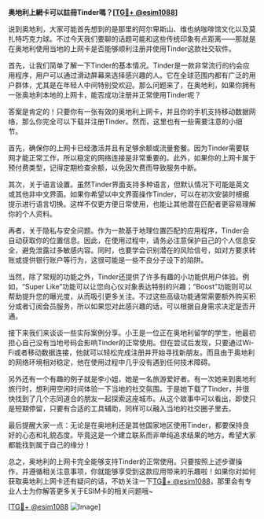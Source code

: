 **奥地利上網卡可以註冊Tinder嗎？[[TG💪+ @esim1088](https://t.me/s/esim1088)]**

说到奥地利，大家可能首先想到的是那里的阿尔卑斯山、维也纳咖啡馆文化以及莫扎特巧克力球。不过今天我们要聊的话题可能和这些传统印象有点距离——那就是在奥地利使用当地的上网卡是否能够顺利注册并使用Tinder这款社交软件。

首先，让我们简单了解一下Tinder的基本情况。Tinder是一款非常流行的约会应用程序，用户可以通过滑动屏幕来选择感兴趣的人。它在全球范围内都有广泛的用户群体，尤其是在年轻人中间特别受欢迎。那么问题来了，在奥地利，如果你拥有一张奥地利本地的上网卡，能否成功注册并正常使用Tinder呢？

答案是肯定的！只要你有一张有效的奥地利上网卡，并且你的手机支持移动数据网络，那么你完全可以下载并注册Tinder。然而，这里也有一些需要注意的小细节。

首先，确保你的上网卡已经激活并且有足够余额或流量套餐。因为Tinder需要联网才能正常工作，所以稳定的网络连接是非常重要的。此外，如果你的上网卡属于预付费类型，记得定期检查余额，以免因欠费而导致服务中断。

其次，关于语言设置。虽然Tinder界面支持多种语言，但默认情况下可能是英文或其他非中文界面。如果你希望以中文界面操作Tinder，可以在初次安装时根据提示进行语言切换。这样不仅更方便日常使用，也能让其他潜在匹配者更容易理解你的个人资料。

再者，关于隐私与安全问题。作为一款基于地理位置匹配的应用程序，Tinder会自动获取你的位置信息。因此，在使用过程中，请务必注意保护自己的个人信息安全，避免泄露过多敏感内容。同时，也要学会识别潜在的风险信号，如对方要求转账或提供银行账户等行为，这很可能是一些不良分子设下的陷阱。

当然，除了常规的功能之外，Tinder还提供了许多有趣的小功能供用户体验。例如，“Super Like”功能可以让您向心仪对象表达特别的兴趣；“Boost”功能则可以帮助提升您的曝光度，从而吸引更多关注。不过这些高级功能通常需要额外购买积分或者订阅会员服务，所以如果您对此感兴趣的话，可以根据自身需求决定是否开通。

接下来我们来谈谈一些实际案例分享。小王是一位正在奥地利留学的学生，他最初担心自己没有当地号码会影响Tinder的正常使用。但在尝试后发现，只要通过Wi-Fi或者移动数据连接，他就可以轻松完成注册并开始寻找新朋友。而且由于奥地利的网络环境相对稳定，他在使用过程中几乎没有遇到任何技术障碍。

另外还有一个有趣的例子就是李小姐，她是一名旅游爱好者。有一次她来到奥地利旅行时，想利用空闲时间体验一下当地的社交氛围。于是她下载了Tinder，并很快找到了几个志同道合的朋友一起探索这座城市。从这个故事中可以看出，即使只是短期停留，只要有合适的工具辅助，同样可以融入当地的社交圈子里去。

最后提醒大家一点：无论是在奥地利还是其他国家地区使用Tinder，都要保持良好的心态和礼貌态度。毕竟这是一个建立联系而非单纯追求结果的地方。希望大家都能找到属于自己的缘分！

总之，奥地利的上网卡完全能够支持Tinder的正常使用。只要按照上述步骤操作，并遵循相关注意事项，你就能够享受到这款应用带来的乐趣啦！如果你对如何获取奥地利上网卡还有疑问的话，不妨关注一下[TG💪+ @esim1088](https://t.me/s/esim1088)，那里会有专业人士为你解答更多关于ESIM卡的相关问题哦~

[[TG💪+ @esim1088](https://t.me/s/esim1088) ![Image](https://i.postimg.cc/4NQfJmqS/Snipaste-2025-05-13-00-14-12.png)]